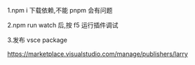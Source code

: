 1.npm i 下载依赖,不能 pnpm 会有问题

2.npm run watch 后,按 f5 运行插件调试

3.发布
vsce package

https://marketplace.visualstudio.com/manage/publishers/larry
